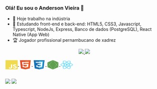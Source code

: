 ### Olá! Eu sou o Anderson Vieira 👋

- 🔭 Hoje trabalho na indústria
- 🌱 Estudando front-end e back-end: HTML5, CSS3, Javascript, Typescript, NodeJs, Express, Banco de dados (PostgreSQL), React Native (App Web)
- 🏆 Jogador profissional pernambucano de xadrez

<div align="center">
  <a href="https://github.com/AndersonVieiraDS">
  <img height="180em" src="https://github-readme-stats.vercel.app/api?username=AndersonVieiraDS&show_icons=true&theme=dracula&include_all_commits=true&count_private=true"/>
  <img height="180em" src="https://github-readme-stats.vercel.app/api/top-langs/?username=AndersonVieiraDS&layout=compact&langs_count=7&theme=dracula"/>
</div>
  
  <div style="display: inline_block"><br>
  <img align="center" alt="Anderson-Javascript" height="30" width="40" src="https://raw.githubusercontent.com/devicons/devicon/master/icons/javascript/javascript-plain.svg">
  <img align="center" alt="Anderson-HTML" height="30" width="40" src="https://raw.githubusercontent.com/devicons/devicon/master/icons/html5/html5-original.svg">
  <img align="center" alt="Anderson-CSS" height="30" width="40" src="https://raw.githubusercontent.com/devicons/devicon/master/icons/css3/css3-original.svg">
  <img align="center" alt="Anderson-NodeJs" height="30" width="40" src="https://raw.githubusercontent.com/devicons/devicon/master/icons/nodejs/nodejs-plain.svg">
  <img align="center" alt="Anderson-React" height="30" width="40" src="https://raw.githubusercontent.com/devicons/devicon/master/icons/react/react-original.svg">
</div>
  
  ##
  
  <div> 
  <a href="https://www.instagram.com/anddersonvieira/" target="_blank"><img src="https://img.shields.io/badge/-Instagram-%23E4405F?style=for-the-badge&logo=instagram&logoColor=white" target="_blank"></a>
  <a href="https://www.linkedin.com/in/anderson-vieira-99763527/" target="_blank"><img src="https://img.shields.io/badge/-LinkedIn-%230077B5?style=for-the-badge&logo=linkedin&logoColor=white" target="_blank"></a>
 
</div>
